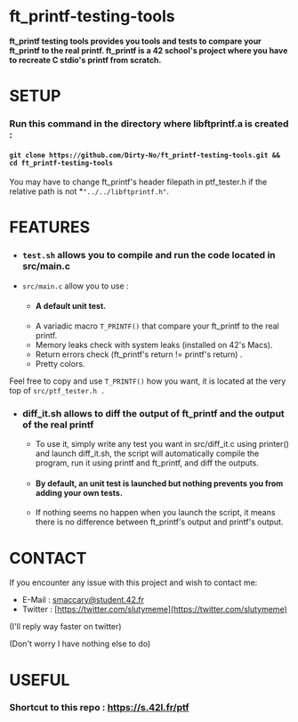 
# ft_printf-testing-tools
**ft_printf testing tools provides you tools and tests to compare your ft_printf to the real printf.
ft_printf is a 42 school's project where you have to recreate C stdio's printf from scratch.**

 # SETUP
### Run this command in the directory where libftprintf.a is created :

   #### `git clone https://github.com/Dirty-No/ft_printf-testing-tools.git && cd ft_printf-testing-tools`

You may have to change ft_printf's header filepath in ptf_tester.h if the relative path is not *`"../../libftprintf.h"`.
# FEATURES
 - ### `test.sh` allows you to compile and run the code located in src/main.c
- `src/main.c` allow you to use :
	
	- #### A default unit test.
	-  A variadic macro `T_PRINTF()` that compare your ft_printf to the real printf.
	- Memory leaks check with system leaks (installed on 42's Macs).
	- Return errors check (ft_printf's return != printf's return) .
	- Pretty colors.

Feel free to copy and use `T_PRINTF()` how you want, it is located at the very top of `src/ptf_tester.h .`

- ### diff_it.sh allows to diff the output of ft_printf and the output of the real printf
	- To use it, simply write any test you want in src/diff_it.c using printer() and launch diff_it.sh, the script will automatically compile the program, run it using printf and ft_printf, and diff the outputs.
	-  #### By default, an unit test is launched but nothing prevents you from adding your own tests.

	-  If nothing seems no happen when you launch the script, it means there is no difference between ft_printf's output and printf's output.

# CONTACT
If you encounter any issue with this project and wish to contact me:

 - E-Mail : smaccary@student.42.fr
 - Twitter : [https://twitter.com/slutymeme](https://twitter.com/slutymeme)
 
 (I'll reply way faster on twitter)
 
 (Don't worry I have nothing else to do)

# USEFUL

### Shortcut to this repo : https://s.42l.fr/ptf
